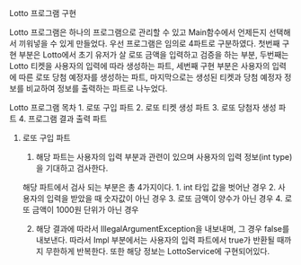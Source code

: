 Lotto 프로그램 구현

Lotto 프로그램은 하나의 프로그램으로 관리할 수 있고 Main함수에서 언제든지 선택해서 끼워넣을 수 있게 만들었다. 우선 프로그램은
임의로 4파트로 구분하였다. 첫번째 구현 부분은 Lotto에서 초기 유저가 살 로또 금액을 입력하고 검증을 하는 부분, 두번째는 Lotto
티켓을 사용자의 입력에 따라 생성하는 파트, 세번째 구현 부분은 사용자의 입력에 따른 로또 당첨 예정자를 생성하는 파트, 마지막으로는
생성된 티켓과 당첨 예정자 정보를 비교하여 정보를 출력하는 파트로 나누었다.

Lotto 프로그램 목차
    1. 로또 구입 파트
    2. 로또 티켓 생성 파트
    3. 로또 당첨자 생성 파트
    4. 프로그램 결과 출력 파트

1. 로또 구입 파트
   1. 해당 파트는 사용자의 입력 부분과 관련이 있으며 사용자의 입력 정보(int type)을 기대하고 검사한다.
   
   해당 파트에서 검사 되는 부분은 총 4가지이다.
        1. int 타입 값을 벗어난 경우
        2. 사용자의 입력을 받았을 때 숫자값이 아닌 경우
        3. 로또 금액이 양수가 아닌 경우
        4. 로또 금액이 1000원 단위가 아닌 경우
   
   2. 해당 결과에 따라서 IllegalArgumentException을 내보내며, 그 경우 false를 내보낸다. 따라서 Impl 부분에서는
    사용자의 입력 파트에서 true가 반환될 때까지 무한하게 반복한다. 또한 해당 정보는 LottoService에 구현되어있다.
      
      
      